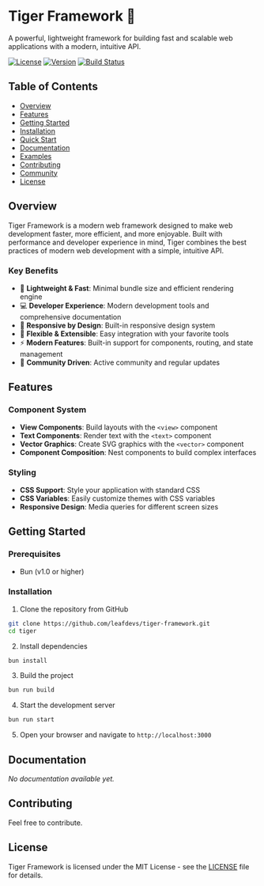 # Tiger Framework 🐯

A powerful, lightweight framework for building fast and scalable web applications with a modern, intuitive API.

[![License](https://img.shields.io/badge/license-MIT-blue.svg)](LICENSE)
[![Version](https://img.shields.io/badge/version-1.0.0-orange.svg)](https://github.com/tiger-framework/tiger/releases)
[![Build Status](https://img.shields.io/badge/build-passing-green.svg)](https://github.com/tiger-framework/tiger/actions)

## Table of Contents
- [Overview](#overview)
- [Features](#features)
- [Getting Started](#getting-started)
- [Installation](#installation)
- [Quick Start](#quick-start)
- [Documentation](#documentation)
- [Examples](#examples)
- [Contributing](#contributing)
- [Community](#community)
- [License](#license)

## Overview

Tiger Framework is a modern web framework designed to make web development faster, more efficient, and more enjoyable. Built with performance and developer experience in mind, Tiger combines the best practices of modern web development with a simple, intuitive API.

### Key Benefits
- 🚀 **Lightweight & Fast**: Minimal bundle size and efficient rendering engine
- 💻 **Developer Experience**: Modern development tools and comprehensive documentation
- 📱 **Responsive by Design**: Built-in responsive design system
- 🔧 **Flexible & Extensible**: Easy integration with your favorite tools
- ⚡ **Modern Features**: Built-in support for components, routing, and state management
- 👥 **Community Driven**: Active community and regular updates

## Features

### Component System
- **View Components**: Build layouts with the `<view>` component
- **Text Components**: Render text with the `<text>` component 
- **Vector Graphics**: Create SVG graphics with the `<vector>` component
- **Component Composition**: Nest components to build complex interfaces

### Styling
- **CSS Support**: Style your application with standard CSS
- **CSS Variables**: Easily customize themes with CSS variables
- **Responsive Design**: Media queries for different screen sizes

## Getting Started

### Prerequisites
- Bun (v1.0 or higher)

### Installation

1. Clone the repository from GitHub
```bash
git clone https://github.com/leafdevs/tiger-framework.git
cd tiger
```

2. Install dependencies
```bash
bun install
```

3. Build the project
```bash
bun run build
```

4. Start the development server
```bash
bun run start
```

5. Open your browser and navigate to `http://localhost:3000`

## Documentation

*No documentation available yet.*

## Contributing

Feel free to contribute.

## License

Tiger Framework is licensed under the MIT License - see the [LICENSE](LICENSE) file for details.